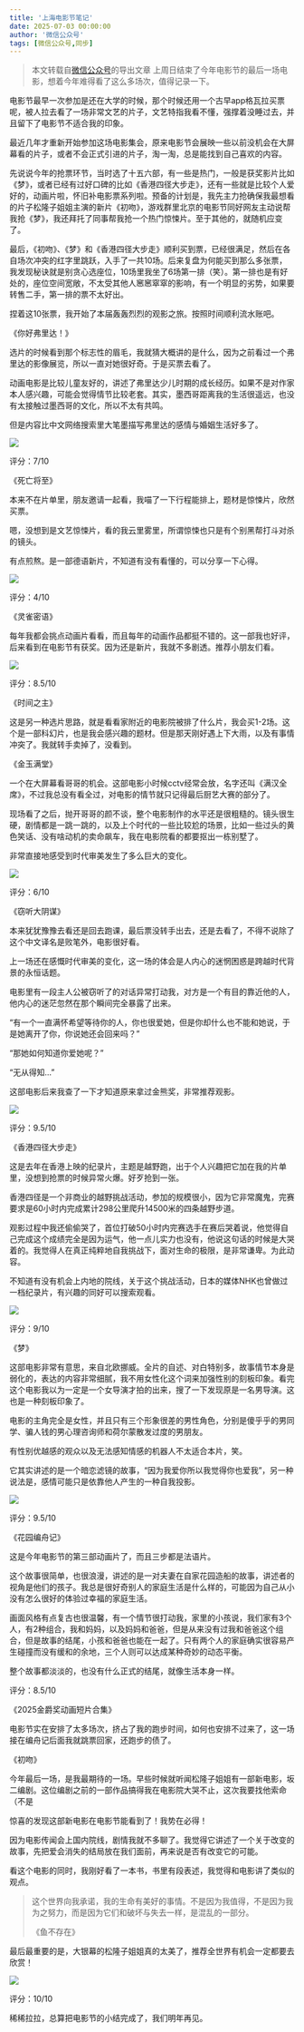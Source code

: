 ```yaml
---
title: '上海电影节笔记'
date: 2025-07-03 00:00:00
author: '微信公众号'
tags: [微信公众号,同步]
---
```


> 本文转载自[微信公众号](https://mp.weixin.qq.com/)的导出文章
上周日结束了今年电影节的最后一场电影，想着今年难得看了这么多场次，值得记录一下。

电影节最早一次参加是还在大学的时候，那个时候还用一个古早app格瓦拉买票呢，被人拉去看了一场非常文艺的片子，文艺特指我看不懂，强撑着没睡过去，并且留下了电影节不适合我的印象。

最近几年才重新开始参加这场电影集会，原来电影节会展映一些以前没机会在大屏幕看的片子，或者不会正式引进的片子，淘一淘，总是能找到自己喜欢的内容。

先说说今年的抢票环节，当时选了十五六部，有一些是热门，一般是获奖影片比如《梦》，或者已经有过好口碑的比如《香港四径大步走》，还有一些就是比较个人爱好的，动画片啦，怀旧补电影票系列啦。预备的计划是，我先主力抢确保我最想看的片子松隆子姐姐主演的新片《初吻》，游戏群里北京的电影节同好网友主动说帮我抢《梦》，我还拜托了同事帮我抢一个热门惊悚片。至于其他的，就随机应变了。

最后，《初吻》、《梦》和《香港四径大步走》顺利买到票，已经很满足，然后在各自场次冲突的红字里跳跃，入手了一共10场。后来复盘为何能买到那么多张票，我发现秘诀就是别贪心选座位，10场里我坐了6场第一排（笑）。第一排也是有好处的，座位空间宽敞，不太受其他人窸窸窣窣的影响，有一个明显的劣势，如果要转售二手，第一排的票不太好出。

捏着这10张票，我开始了本届轰轰烈烈的观影之旅。按照时间顺利流水账吧。

《你好弗里达！》

选片的时候看到那个标志性的眉毛，我就猜大概讲的是什么，因为之前看过一个弗里达的影像展览，所以一直对她很好奇。于是买票去看了。

动画电影是比较儿童友好的，讲述了弗里达少儿时期的成长经历。如果不是对作家本人感兴趣，可能会觉得情节比较老套。其实，墨西哥距离我的生活很遥远，也没有太接触过墨西哥的文化，所以不太有共鸣。

但是内容比中文网络搜索里大笔墨描写弗里达的感情与婚姻生活好多了。

![](./assets/17556660438040.6602331754002705.jpeg)

评分：7/10

《死亡将至》

本来不在片单里，朋友邀请一起看，我喵了一下行程能排上，题材是惊悚片，欣然买票。

嗯，没想到是文艺惊悚片，看的我云里雾里，所谓惊悚也只是有个别黑帮打斗对杀的镜头。

有点煎熬。是一部德语新片，不知道有没有看懂的，可以分享一下心得。

![](./assets/17556660438080.5742823031655508.jpeg)

评分：4/10

《灵雀密语》

每年我都会挑点动画片看看，而且每年的动画作品都挺不错的。这一部我也好评，后来看到在电影节有获奖。因为还是新片，我就不多剧透。推荐小朋友们看。

![](./assets/17556660438230.23306751328969355.jpeg)

评分：8.5/10

《时间之主》

这是另一种选片思路，就是看看家附近的电影院被排了什么片，我会买1-2场。这个是一部科幻片，也是我会感兴趣的题材。但是那天刚好遇上下大雨，以及有事情冲突了。我就转手卖掉了，没看到。

《金玉满堂》

一个在大屏幕看哥哥的机会。这部电影小时候cctv经常会放，名字还叫《满汉全席》，不过我总没有看全过，对电影的情节就只记得最后厨艺大赛的部分了。

现场看了之后，抛开哥哥的颜不谈，整个电影制作的水平还是很粗糙的。镜头很生硬，剧情都是一跳一跳的，以及上个时代的一些比较尬的场景，比如一些过头的黄色笑话、没有啥动机的卖命飙车，我在电影院看的都要抠出一栋别墅了。

非常直接地感受到时代审美发生了多么巨大的变化。

![](./assets/17556660438270.67833454443276.jpeg)

评分：6/10

《窃听大阴谋》

本来犹犹豫豫去看还是回去跑课，最后票没转手出去，还是去看了，不得不说除了这个中文译名是败笔外，电影很好看。

上一场还在感慨时代审美的变化，这一场的体会是人内心的迷惘困惑是跨越时代背景的永恒话题。

电影里有一段主人公被窃听了的对话异常打动我，对方是一个有目的靠近他的人，他内心的迷茫忽然在那个瞬间完全暴露了出来。

“有一个一直满怀希望等待你的人，你也很爱她，但是你却什么也不能和她说，于是她离开了你，你说她还会回来吗？”

“那她如何知道你爱她呢？”

“无从得知...”

这部电影后来我查了一下才知道原来拿过金熊奖，非常推荐观影。

![](./assets/17556660438290.20239085463061535.jpeg)

评分：9.5/10

《香港四径大步走》

这是去年在香港上映的纪录片，主题是越野跑，出于个人兴趣把它加在我的片单里，没想到抢票的时候异常火爆。好歹抢到一张。

香港四径是一个非商业的越野挑战活动，参加的规模很小，因为它非常魔鬼，完赛要求是60小时内完成累计298公里爬升14500米的四条越野步道。

观影过程中我还偷偷哭了，首位打破50小时内完赛选手在赛后哭着说，他觉得自己完成这个成绩完全是因为运气，他一点儿实力也没有，他说这句话的时候是大哭着的。我觉得人在真正纯粹地自我挑战下，面对生命的极限，是非常谦卑。为此动容。

不知道有没有机会上内地的院线，关于这个挑战活动，日本的媒体NHK也曾做过一档纪录片，有兴趣的同好可以搜索观看。

![](./assets/17556660438320.6388634731492251.jpeg)

评分：9/10

《梦》

这部电影非常有意思，来自北欧挪威。全片的自述、对白特别多，故事情节本身是弱化的，表达的内容非常细腻，我不用女性化这个词来加强性别的刻板印象。看完这个电影我以为一定是一个女导演才拍的出来，搜了一下发现原是一名男导演。这也是一种刻板印象了。

电影的主角完全是女性，并且只有三个形象很差的男性角色，分别是傻乎乎的男同学、骗人钱的男心理咨询师和荷尔蒙散发过度的男朋友。

有性别优越感的观众以及无法感知情感的机器人不太适合本片，笑。

它其实讲述的是一个暗恋滤镜的故事，“因为我爱你所以我觉得你也爱我”，另一种说法是，感情可能只是依靠他人产生的一种自我投影。

![](./assets/17556660438340.07955044699757552.jpeg)

评分：9.5/10

《花园编舟记》

这是今年电影节的第三部动画片了，而且三步都是法语片。

这个故事很简单，也很浪漫，讲述的是一对夫妻在自家花园造船的故事，讲述者的视角是他们的孩子。我总是很好奇别人的家庭生活是什么样的，可能因为自己从小没有怎么很好的体验过幸福的家庭生活。

画面风格有点复古也很温馨，有一个情节很打动我，家里的小孩说，我们家有3个人，有2种组合，我和妈妈，以及妈妈和爸爸，但是从来没有过我和爸爸这个组合，但是故事的结尾，小孩和爸爸也能在一起了。只有两个人的家庭确实很容易产生碰撞而没有缓和的余地，三个人则可以达成某种奇妙的动态平衡。

整个故事都淡淡的，也没有什么正式的结尾，就像生活本身一样。

评分：8.5/10

《2025金爵奖动画短片合集》

电影节实在安排了太多场次，挤占了我的跑步时间，如何也安排不过来了，这一场接在编舟记后面我就跳票回家，还跑步的债了。

《初吻》

今年最后一场，是我最期待的一场。早些时候就听闻松隆子姐姐有一部新电影，坂二编剧。这位编剧之前的一部作品搞得我在电影院大哭不止，这次我要找他索命（不是

惊喜的发现这部新电影在电影节能看到了！我势在必得！

因为电影传闻会上国内院线，剧情我就不多聊了。我觉得它讲述了一个关于改变的故事，先把爱会消失的结局放在我们面前，再来说是否有改变它的可能。

看这个电影的同时，我刚好看了一本书，书里有段表述，我觉得和电影讲了类似的观点。

> 这个世界向我承诺，我的生命有美好的事情。不是因为我值得，不是因为我为之努力，而是因为它们和破坏与失去一样，是混乱的一部分。
>
> 《鱼不存在》

最后最重要的是，大银幕的松隆子姐姐真的太美了，推荐全世界有机会一定都要去欣赏！

![](./assets/17556660438370.020191991226880424.jpeg)

评分：10/10

稀稀拉拉，总算把电影节的小结完成了，我们明年再见。